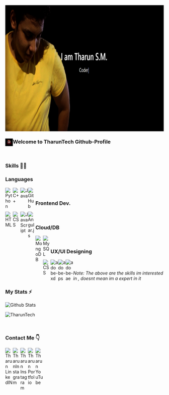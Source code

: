 <img align="center" alt="cover-photo" width="1000px" height="400px" src="cover-pic.png" />

### Welcome to TharunTech Github-Profile  <img align="left" alt="Sumanjay Instagram" width="24px" src="favicon-32x32.png" />
</br>

### Skills 👨‍💻


### Languages

<img align="left" alt="Python" width="24px" src="https://cdn.jsdelivr.net/npm/simple-icons@3.2.0/icons/python.svg" />
<img align="left" alt="C++" width="24px" src="https://cdn.jsdelivr.net/npm/simple-icons@3.2.0/icons/cplusplus.svg" />
<img align="left" alt="Java" width="24px" src="https://cdn.jsdelivr.net/npm/simple-icons@3.2.0/icons/java.svg" />
<img align="left" alt="GitHub" width="24px" src="https://cdn.jsdelivr.net/npm/simple-icons@3.2.0/icons/github.svg" />

</br>

### Frontend Dev.

<img align="left" alt="HTML" width="24px" src="https://cdn.jsdelivr.net/npm/simple-icons@3.2.0/icons/html5.svg" />
<img align="left" alt="CSS" width="24px" src="https://cdn.jsdelivr.net/npm/simple-icons@3.2.0/icons/css3.svg" />
<img align="left" alt="JavaScript" width="24px" src="https://cdn.jsdelivr.net/npm/simple-icons@3.2.0/icons/javascript.svg" />
<img align="left" alt="Angular.js" width="24px" src="https://cdn.jsdelivr.net/npm/simple-icons@3.2.0/icons/angular.svg" />
</br>

### Cloud/DB
<img align="left" alt="MongoDB" width="24px" src="https://cdn.jsdelivr.net/npm/simple-icons@3.2.0/icons/amazonaws.svg" />
<img align="left" alt="MySQL" width="24px" src="https://cdn.jsdelivr.net/npm/simple-icons@3.2.0/icons/mysql.svg" />

</br>


### UX/UI Designing
<img align="left" alt="CSS" width="24px" src="https://cdn.jsdelivr.net/npm/simple-icons@3.2.0/icons/figma.svg" />
<img align="left" alt="adobe-xd" width="24px" src="https://cdn.jsdelivr.net/npm/simple-icons@3.2.0/icons/adobexd.svg" />
<img align="left" alt="adobe-ps" width="24px" src="https://cdn.jsdelivr.net/npm/simple-icons@3.2.0/icons/adobephotoshop.svg" />
<img align="left" alt="adobe-ae" width="24px" src="https://cdn.jsdelivr.net/npm/simple-icons@3.2.0/icons/adobeaftereffects.svg" />

</br>
</br>
<i>Note: The above are the skills im interested in , doesnt mean im a expert in it </i>


### My Stats ⚡️


![Github Stats](https://github-stats-alpha.vercel.app/api/?username=TharunTech&tc=333&ic=333)
<p><img  src="https://github-readme-stats.vercel.app/api/top-langs?username=TharunTech&show_icons=true&locale=en&layout=compact" alt="TharunTech" /></p>


</br>


### Contact Me 👇
<p>
  <a href="https://www.linkedin.com/in/tharun-s-m-370767195/">
    <img align="left" alt="Tharun LinkedIN" width="24px" src="https://cdn.jsdelivr.net/npm/simple-icons@v3/icons/linkedin.svg" />
  </a>
  <a href="https://www.instagram.com/i_technical_guy">
    <img align="left" alt="TharunInstagram" width="24px" src="https://cdn.jsdelivr.net/npm/simple-icons@3.2.0/icons/instagram.svg" />
  </a>
    <a href="https://www.facebook.com/tharun.tec.1">
    <img align="left" alt="Tharun Instagram" width="24px" src="https://cdn.jsdelivr.net/npm/simple-icons@3.2.0/icons/facebook.svg" />
  </a>
  <a href="https://discord.gg/9CgsYtANSB">
    <img align="left" alt="Tharun Portfolio" width="24px" src="https://cdn.jsdelivr.net/npm/simple-icons@3.2.0/icons/discord.svg" />
  </a>
  <a href="https://www.youtube.com/channel/UC7jcQ9qhjz9H7r6NVDIGOBA">
    <img align="left" alt="Tharun YouTube" width="24px" src="https://cdn.jsdelivr.net/npm/simple-icons@3.2.0/icons/youtube.svg" />
  </a>
</p>
